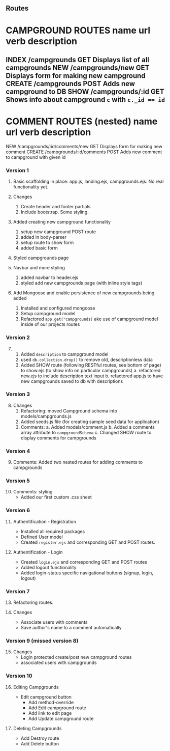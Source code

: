 Routes
------

CAMPGROUND ROUTES
name        url                                 verb           description
================================================================================================
INDEX       /campgrounds                        GET             Displays list of all campgrounds
NEW         /campgrounds/new                    GET             Displays form for making new campground
CREATE      /campgrounds                        POST            Adds new campground to DB
SHOW        /campgrounds/:id                    GET             Shows info about campground `c` with `c._id == id` 
------------------------------------------------------------------------------------------------

COMMENT ROUTES (nested)
name        url                                 verb           description
================================================================================================
NEW         /campgrounds/:id/comments/new       GET            Displays form for making new comment
CREATE      /campgrounds/:id/comments           POST           Adds new comment to campground with given id


### Version 1

1.  Basic scaffolding in place:  app.js, landing.ejs, campgrounds.ejs.  No real functionality yet.

2.  Changes
    1. Create header and footer partials.
    2. Include bootstrap.  Some styling.

3.  Added creating new campground functionality
    1. setup new campground POST route
    2. added in body-parser 
    3. setup route to show form
    4. added basic form

4. Styled campgrounds page

5. Navbar and more styling
    1. added navbar to header.ejs
    2. styled add new campgrounds page (with inline style tags)

6. Add Mongoose and enable persistence of new campgrounds being added
    1. Installed and configured mongoose
    2. Setup campground model
    3. Refactored `app.get("campgrounds)` ake use of campground model inside of our projects routes

### Version 2

7. 
    1. Added `description` to campground model
    2. used `db.collection.drop()` to remove old, descriptionless data
    3. Added SHOW route (following RESTful routes, see bottom of page) to show.ejs (to show info on particular campgrounds)
        a. refactored new.ejs to include description text input
        b. refactored app.js to have new campgrounds saved to db with descriptions

### Version 3

8. Changes
    1. Refactoring: moved Campground schema into models/campgrounds.js
    2. Added seeds.js file (for creating sample seed data for application)
    3. Comments:
        a. Added models/comment.js
        b. Added a comments array attribute to `campgroundSchema`
        c. Changed SHOW route to display comments for campgrounds

### Version 4

9. Comments:  Added two nested routes for adding comments to campgrounds

### Version 5

10. Comments: styling
    - Added our first custom .css sheet

### Version 6

11. Authentification - Registration
    - Installed all required packages
    - Defined User model
    - Created `register.ejs` and corresponding GET and POST routes.

12. Authentification - Login
    - Created `login.ejs` and corresponding GET and POST routes
    - Added logout functionality
    - Added login-status specific navigational buttons (signup, login, logout)

### Version 7

13. Refactoring routes.

14. Changes
    - Associate users with comments
    - Save author's name to a comment automatically

### Version 9 (missed version 8)

15. Changes
    - Login protected create/post new campground routes
    - associated users with campgrounds

### Version 10

16. Editing Campgrounds
    - Edit campground button
        - Add method-override
        - Add Edit campground route
        - Add link to edit page
        - Add Update campground route

17. Deleting Campgrounds
    - Add Destroy route
    - Add Delete button






    
    

